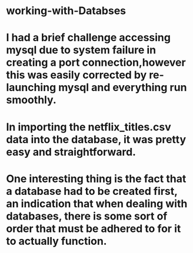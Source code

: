 # working-with-Databses

# I had a brief challenge accessing mysql due to system failure in creating a port connection,however this was easily corrected by re-launching mysql and everything run smoothly.

# In importing the netflix_titles.csv data into the database, it was pretty easy and straightforward.  

# One interesting thing is the fact that a database had to be created first, an indication that when dealing with databases, there is some sort of order that must be adhered to for it to actually function.
